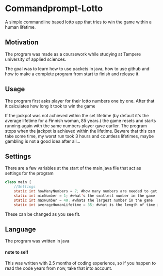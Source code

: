 # Commandprompt-Lotto
A simple commandline based lotto app that tries to win the game within a human lifetime.
## Motivation
The program was made as a coursework while studying at Tampere university of applied sciences.

The goal was to learn how to use packets in java, how to use github and how to make a complete program from start to finish and release it.

## Usage
The program first asks player for their lotto numbers one by one. After that it calculates how long it took to win the game

If the jackpot was not achieved within the set lifetime (by default it's the average lifetime for a Finnish woman, 85 years.) the game resets and starts running again with the same numbers player gave earlier. The program stops when the jackpot is achieved within the lifetime. Beware that this can take some time, my worst run took 3 hours and countless lifetimes, maybe gambling is not a good idea after all...

## Settings
There are a few variables at the start of the main.java file that act as settings for the program
```java
class main {
    //Settings
    static int howManyNumbers = 7; #how many numbers are needed to get the jackpot and how many numbers the player chooses
    static int minNumber = 1; #what's the smallest number in the game
    static int maxNumber = 40; #whats the largest number in the game
    static int averageHumanLifetime = 85; #what is the length of time in years you need to win the jackpot in, for the program to end
```
These can be changed as you see fit.

## Language
The program was written in java

#### note to self
This was written with 2.5 months of coding experience, so if you happen to read the code years from now, take that into account.

